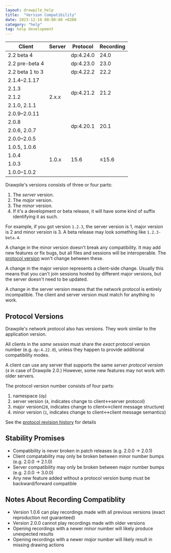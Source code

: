 ```yaml
---
layout: drawpile_help
title:  "Version Compatibility"
date: 2023-12-16 00:00:00 +0200
category: "help"
tag: help development
---
```


<table class="compat-chart">
    <thead>
        <tr>
            <th>Client</th>
            <th>Server</th>
            <th>Protocol</th>
            <th>Recording</th>
        </tr>
    </thead>
    <tbody>
        <tr class="version-group even">
            <td>2.2 beta 4</td>
            <td class="srv even" rowspan=11>2.x.x</td>
            <td class="proto">dp:4.24.0</td>
            <td class="rec even">24.0</td>
        </tr>
        <tr class="version-group odd">
            <td>2.2 pre-beta 4</td>
            <td class="proto">dp:4.23.0</td>
            <td class="rec even">23.0</td>
        </tr>
        <tr class="version-group even">
            <td>2.2 beta 1 to 3</td>
            <td class="proto">dp:4.22.2</td>
            <td class="rec even">22.2</td>
        </tr>
        <tr class="version-group odd">
            <td>2.1.4&ndash;2.1.17</td>
            <td class="proto" rowspan=4>dp:4.21.2</td>
            <td class="rec even" rowspan=4>21.2</td>
        </tr>
        <tr class="version-group odd">
            <td><span class="tip" title="Server 2.1.3 needed for banning of logged out users to work">2.1.3</span></td>
        </tr>
        <tr class="version-group odd">
            <td><span class="tip" title="Fixed layers feature added, color glitch in recolor and other blending modes fixed">2.1.2</span></td>
        </tr>
        <tr class="version-group odd">
            <td><span class="tip" title="Autoreset, trusted user and private messaging features need server version 2.1 to work">2.1.0, 2.1.1</span></td>
        </tr>
        <tr class="version-group even">
            <td>2.0.9&ndash;2.0.11</td>
            <td class="proto" rowspan=4>dp:4.20.1</td>
            <td class="rec even" rowspan=4>20.1</td>
        </tr>
        <tr class="version-group even">
            <td><span class="tip" title="&quot;No guest logins&quot; session option added, needs server version 2.0.8 to work.">2.0.8</span></td>
        </tr>
        <tr class="version-group even">
            <td><span class="tip" title="Ext-auth feature added. Older clients will see the error &quot;invalid state&quot; when logging in with a reserved username">2.0.6, 2.0.7</span></td>
        </tr>
        <tr class="version-group even">
            <td>2.0.0&ndash;2.0.5</td>
        </tr>
        <tr class="version-group odd">
            <td>1.0.5, 1.0.6</td>
            <td rowspan=4 class="srv odd">1.0.x</td>
            <td rowspan=4 class="proto">15.6</td>
            <td rowspan=4 class="rec odd">&leq;15.6</td>
        </tr>
        <tr class="version-group odd">
            <td><span class="tip" title="New feature: cut&amp;paste restriction (requires 1.0.4 server to use, tool UI does not lock in older clients)">1.0.4</span></td>
        </tr>
        <tr class="version-group odd">
            <td><span class="tip" title="New feature: chat message pinning (shown as a regular a chat message to older clients)">1.0.3</span></td>
        </tr>
        <tr class="version-group odd">
            <td>1.0.0&ndash;1.0.2</td>
        </tr>
    </tbody>
</table>

Drawpile's versions consists of three or four parts:

1. The *server* version.
2. The *major* version.
3. The *minor* version.
4. If it's a development or beta release, it will have some kind of suffix identifying it as such.

For example, if you got version `1.2.3`, the server version is 1, major version is 2 and minor version is 3. A beta release may look something like `1.2.3-beta.4`.

A change in the minor version doesn't break any compatibility. It may add new features or fix bugs, but all files and sessions will be interoperable. The [protocol version](#protocol-version) won't change between these.

A change in the major version represents a client-side change. Usually this means that you can't join sessions hosted by different major versions, but the server doesn't need to be updated.

A change in the server version means that the network protocol is entirely incompatible. The client and server version must match for anything to work.

## Protocol Versions

Drawpile's network protocol also has versions. They work similar to the application version.

All clients in the *same session* must share the *exact* protocol version number (e.g. `dp:4.22.0`), unless they happen to provide additional compatibility modes.

A client can use any server that supports the same *server protocol version* (`4` in case of Drawpile 2.0.) However, some new features may not work with older servers.

The protocol version number consists of four parts:

1. namespace (`dp`)
2. server version (`4`, indicates change to client&harr;server protocol)
3. major version(`20`, indicates change to client&harr;client message structure)
4. minor version (`1`, indicates change to client&harr;client message semantics)

See the [protocol revision history](protocol#protocol-revision-history) for details

## Stability Promises

* Compatibility is never broken in patch releases (e.g. 2.0.0 &rarr; 2.0.1)
* Client compatability may only be broken between minor number bumps (e.g. 2.0.0 &rarr; 2.1.0)
* Server compatibility may only be broken between major number bumps (e.g. 2.0.0 &rarr; 3.0.0)
* Any new feature added without a protocol version bump must be backward/forward compatible

## Notes About Recording Compatiblity

* Version 1.0.6 can play recordings made with all previous versions (exact reproduction not guaranteed)
* Version 2.0.0 cannot play recordings made with older versions
* Opening recordings with a newer *minor* number will likely produce unexpected results
* Opening recordings with a newer *major* number will likely result in missing drawing actions
